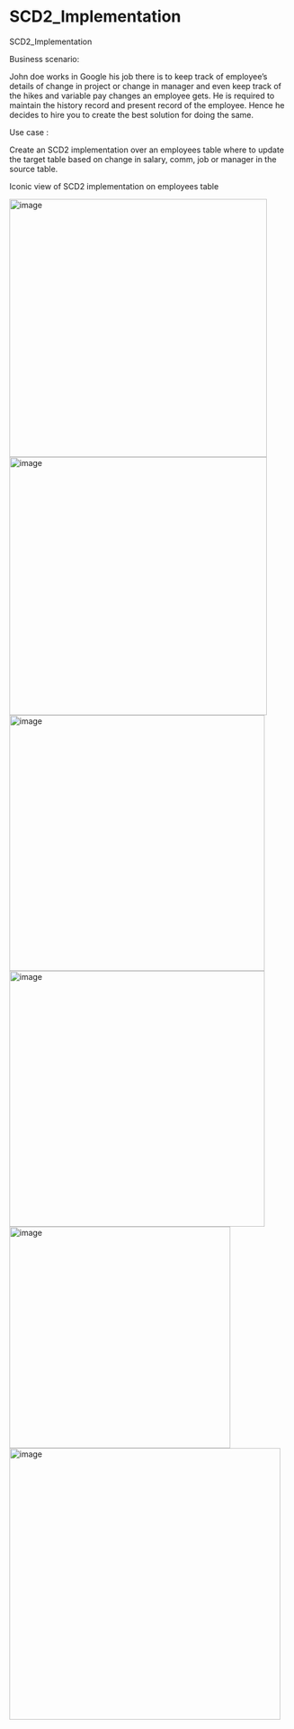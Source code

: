 # SCD2_Implementation
SCD2_Implementation


Business scenario:

John doe works in Google his job there is to keep track of employee’s details of change in project or
change in manager and even keep track of the hikes and variable pay changes an employee gets.
He is required to maintain the history record and present record of the employee.
Hence he decides to hire you to create the best solution for doing the same.

Use case :

Create an SCD2 implementation over an employees table where to update the target table based on
change in salary, comm, job or manager in the source table.

Iconic view of SCD2 implementation on employees table

<img width="458" alt="image" src="https://user-images.githubusercontent.com/100192179/155974363-ecddc94d-bb35-4874-8b4d-b261185104f3.png">


<img width="458" alt="image" src="https://user-images.githubusercontent.com/100192179/155974478-1ca80440-0642-4e0d-b174-e2daff13c980.png">

<img width="454" alt="image" src="https://user-images.githubusercontent.com/100192179/155974591-90b27ebc-d840-49e9-b68e-b2b76ff07a9d.png">

<img width="454" alt="image" src="https://user-images.githubusercontent.com/100192179/155974531-e0c80869-463f-45ff-8603-4c9f2f29ad5a.png">


<img width="393" alt="image" src="https://user-images.githubusercontent.com/100192179/155974647-f10e1c89-3822-4d7c-a491-248e431b09cd.png">


<img width="482" alt="image" src="https://user-images.githubusercontent.com/100192179/155974684-739d3e99-58f7-471f-a883-8adc5bc097bd.png">
